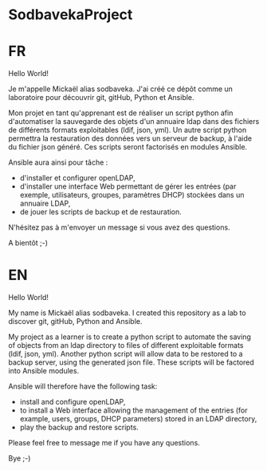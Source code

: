 # SodbavekaProject

# FR
Hello World!

Je m'appelle Mickaël alias sodbaveka.
J'ai créé ce dépôt comme un laboratoire pour découvrir git, gitHub, Python et Ansible.

Mon projet en tant qu'apprenant est de réaliser un script python afin d'automatiser la sauvegarde des objets d'un annuaire ldap dans des fichiers de différents formats exploitables (ldif, json, yml). Un autre script python permettra la restauration des données vers un serveur de backup, à l'aide du fichier json généré.
Ces scripts seront factorisés en modules Ansible.

Ansible aura ainsi pour tâche :
- d'installer et configurer openLDAP,
- d'installer une interface Web permettant de gérer les entrées (par exemple, utilisateurs, groupes, paramètres DHCP) stockées dans un annuaire LDAP,
- de jouer les scripts de backup et de restauration.

N'hésitez pas à m'envoyer un message si vous avez des questions.

A bientôt ;-)

# EN
Hello World!

My name is Mickaël alias sodbaveka.
I created this repository as a lab to discover git, gitHub, Python and Ansible.

My project as a learner is to create a python script to automate the saving of objects from an ldap directory to files of different exploitable formats (ldif, json, yml). Another python script will allow data to be restored to a backup server, using the generated json file.
These scripts will be factored into Ansible modules.

Ansible will therefore have the following task:
- install and configure openLDAP,
- to install a Web interface allowing the management of the entries (for example, users, groups, DHCP parameters) stored in an LDAP directory,
- play the backup and restore scripts.

Please feel free to message me if you have any questions.

Bye ;-)
